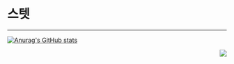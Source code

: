 스텟
==
---
[![Anurag's GitHub stats](https://github-readme-stats.vercel.app/api?username=zanke27)](https://github.com/anuraghazra/github-readme-stats)

<img align='right' src="http://mazassumnida.wtf/api/v2/generate_badge?boj=zanke27">
